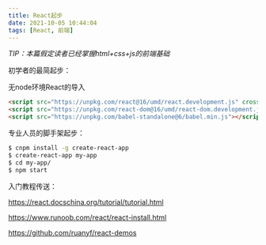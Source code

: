 ```yaml
---
title: React起步
date: 2021-10-05 10:44:04
tags: [React, 前端]
---
```


*TIP：本篇假定读者已经掌握html+css+js的前端基础*

初学者的最简起步：

无node环境React的导入

```html
<script src="https://unpkg.com/react@16/umd/react.development.js" crossorigin></script>
<script src="https://unpkg.com/react-dom@16/umd/react-dom.development.js" crossorigin></script>
<script src="https://unpkg.com/babel-standalone@6/babel.min.js"></script>
```

专业人员的脚手架起步：

```sh
$ cnpm install -g create-react-app
$ create-react-app my-app
$ cd my-app/
$ npm start
```

入门教程传送：

https://react.docschina.org/tutorial/tutorial.html

https://www.runoob.com/react/react-install.html

https://github.com/ruanyf/react-demos
